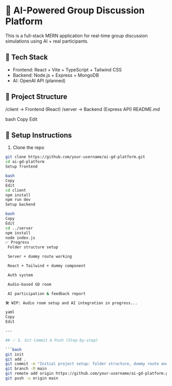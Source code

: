 # 🧠 AI-Powered Group Discussion Platform

This is a full-stack MERN application for real-time group discussion simulations using AI + real participants.

## 🚀 Tech Stack

- Frontend: React + Vite + TypeScript + Tailwind CSS
- Backend: Node.js + Express + MongoDB
- AI: OpenAI API (planned)

## 📁 Project Structure

/client → Frontend (React)
/server → Backend (Express API)
README.md

bash
Copy
Edit

## 🔧 Setup Instructions

1. Clone the repo

```bash
git clone https://github.com/your-username/ai-gd-platform.git
cd ai-gd-platform
Setup frontend

bash
Copy
Edit
cd client
npm install
npm run dev
Setup backend

bash
Copy
Edit
cd ../server
npm install
node index.js
✅ Progress
 Folder structure setup

 Server + dummy route working

 React + Tailwind + dummy component

 Auth system

 Audio-based GD room

 AI participation & feedback report

🛠️ WIP: Audio room setup and AI integration in progress...

yaml
Copy
Edit

---

## ✅ 5. Git Commit & Push (Step-by-step)

```bash
git init
git add .
git commit -m "Initial project setup: folder structure, dummy route and UI component"
git branch -M main
git remote add origin https://github.com/your-username/ai-gd-platform.git
git push -u origin main